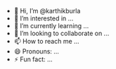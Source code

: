 - 👋 Hi, I’m @karthikburla
- 👀 I’m interested in ...
- 🌱 I’m currently learning ...
- 💞️ I’m looking to collaborate on ...
- 📫 How to reach me ...
- 😄 Pronouns: ...
- ⚡ Fun fact: ...

<!---
karthikburla/karthikburla is a ✨ special ✨ repository because its `README.md` (this file) appears on your GitHub profile.
You can click the Preview link to take a look at your changes.
--->
